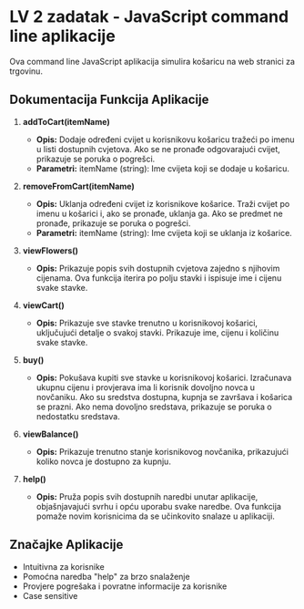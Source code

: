 # LV 2 zadatak - JavaScript  command line aplikacije

Ova command line JavaScript aplikacija simulira košaricu na web stranici za trgovinu.

## Dokumentacija Funkcija Aplikacije

1. **addToCart(itemName)**
   - **Opis:** Dodaje određeni cvijet u korisnikovu košaricu tražeći po imenu u listi dostupnih cvjetova. Ako se ne pronađe odgovarajući cvijet, prikazuje se poruka o pogrešci.
   - **Parametri:** itemName (string): Ime cvijeta koji se dodaje u košaricu.

3. **removeFromCart(itemName)**
   - **Opis:** Uklanja određeni cvijet iz korisnikove košarice. Traži cvijet po imenu u košarici i, ako se pronađe, uklanja ga. Ako se predmet ne pronađe, prikazuje se poruka o pogrešci.
   - **Parametri:** itemName (string): Ime cvijeta koji se uklanja iz košarice.

5. **viewFlowers()**
   - **Opis:** Prikazuje popis svih dostupnih cvjetova zajedno s njihovim cijenama. Ova funkcija iterira po polju stavki i ispisuje ime i cijenu svake stavke.

7. **viewCart()**
   - **Opis:** Prikazuje sve stavke trenutno u korisnikovoj košarici, uključujući detalje o svakoj stavki. Prikazuje ime, cijenu i količinu svake stavke.

9. **buy()**
   - **Opis:** Pokušava kupiti sve stavke u korisnikovoj košarici. Izračunava ukupnu cijenu i provjerava ima li korisnik dovoljno novca u novčaniku. Ako su sredstva dostupna, kupnja se završava i košarica se prazni. Ako nema dovoljno sredstava, prikazuje se poruka o nedostatku sredstava.

11. **viewBalance()**
    - **Opis:** Prikazuje trenutno stanje  korisnikovog novčanika, prikazujući koliko novca je dostupno za kupnju.

13. **help()**
    - **Opis:** Pruža popis svih dostupnih naredbi unutar aplikacije, objašnjavajući svrhu i opću uporabu svake naredbe. Ova funkcija pomaže novim korisnicima da se učinkovito snalaze u aplikaciji.

## Značajke Aplikacije
- Intuitivna za korisnike
- Pomoćna naredba "help" za brzo snalaženje
- Provjere pogrešaka i povratne informacije za korisnike
- Case sensitive



